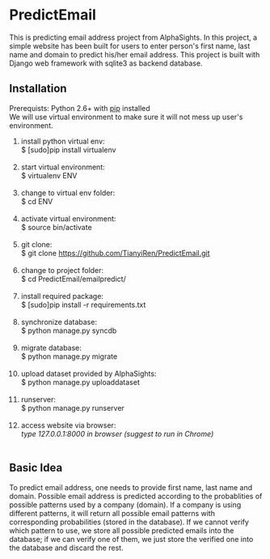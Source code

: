 PredictEmail
============

This is predicting email address project from AlphaSights. In this project, a simple website has been built for users to enter person's first name, last name and domain to predict his/her email address. This project is built with Django web framework with sqlite3 as backend database. 

## Installation

Prerequists: Python 2.6+ with [pip](https://pip.pypa.io/en/latest/installing.html#install-pip) installed<br>
We will use virtual environment to make sure it will not mess up user's environment.<br>
1. install python virtual env:<br>
	$ [sudo]pip install virtualenv<br><br>
2. start virtual environment:<br>
	$ virtualenv ENV<br><br>
3. change to virtual env folder:<br>
	$ cd ENV<br><br>
4. activate virtual environment:<br>
	$ source bin/activate<br><br>
5. git clone:<br>
	$ git clone https://github.com/TianyiRen/PredictEmail.git<br><br>
6. change to project folder:<br>
	$ cd PredictEmail/emailpredict/<br><br>
7. install required package:<br>
	$ [sudo]pip install -r requirements.txt<br><br>
8. synchronize database:<br>
	$ python manage.py syncdb<br><br>
9. migrate database:<br>
	$ python manage.py migrate<br><br>
10. upload dataset provided by AlphaSights:<br>
	$ python manage.py uploaddataset<br><br>
11. runserver:<br>
	$ python manage.py runserver<br><br>
12. access website via browser:<br>
	_type 127.0.0.1:8000 in browser (suggest to run in Chrome)_<br><br>

## Basic Idea
To predict email address, one needs to provide first name, last name and domain. Possible email address is predicted according to the probablities of possible patterns used by a company (domain). If a company is using different patterns, it will return all possible email patterns with corresponding probabilities (stored in the database). If we cannot verify which pattern to use, we store all possible predicted emails into the database; if we can verify one of them, we just store the verified one into the database and discard the rest. 
